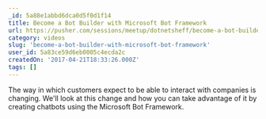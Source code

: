 ```yaml
---
_id: 5a88e1abbd6dca0d5f0d1f14
title: Become a Bot Builder with Microsoft Bot Framework
url: https://pusher.com/sessions/meetup/dotnetsheff/become-a-bot-builder-with-microsoft-bot-framework
category: videos
slug: 'become-a-bot-builder-with-microsoft-bot-framework'
user_id: 5a83ce59d6eb0005c4ecda2c
createdOn: '2017-04-21T18:33:26.000Z'
tags: []
---
```


The way in which customers expect to be able to interact with companies is changing. We'll look at this change and how you can take advantage of it by creating chatbots using the Microsoft Bot Framework. 
